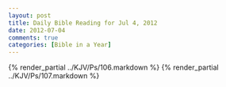 ```yaml
---
layout: post
title: Daily Bible Reading for Jul 4, 2012
date: 2012-07-04
comments: true
categories: [Bible in a Year]
---
```

{% render_partial ../KJV/Ps/106.markdown %}
{% render_partial ../KJV/Ps/107.markdown %}
